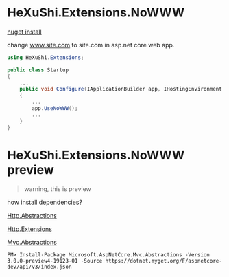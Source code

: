 # HeXuShi.Extensions.NoWWW
[nuget install](https://www.nuget.org/packages/HeXuShi.Extensions.NoWWW/)

change www.site.com to site.com in asp.net core web app.

```csharp
using HeXuShi.Extensions;

public class Startup
{
    ...
    public void Configure(IApplicationBuilder app, IHostingEnvironment env)
    {
        ...
        app.UseNoWWW();
        ...
    }
}
```

# HeXuShi.Extensions.NoWWW preview

> warning, this is preview

how install dependencies?

[Http.Abstractions](https://dotnet.myget.org/feed/aspnetcore-dev/package/nuget/Microsoft.AspNetCore.Http.Abstractions)

[Http.Extensions](https://dotnet.myget.org/feed/aspnetcore-dev/package/nuget/Microsoft.AspNetCore.Http.Extensions)

[Mvc.Abstractions](https://dotnet.myget.org/feed/aspnetcore-dev/package/nuget/Microsoft.AspNetCore.Mvc.Abstractions)

```
PM> Install-Package Microsoft.AspNetCore.Mvc.Abstractions -Version 3.0.0-preview4-19123-01 -Source https://dotnet.myget.org/F/aspnetcore-dev/api/v3/index.json
```